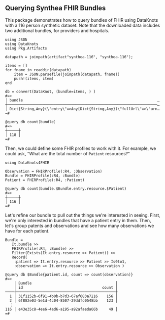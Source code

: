 ## Querying Synthea FHIR Bundles

This package demonstrates how to query bundles of FHIR using DataKnots
with a 116 person synthetic dataset. Note that the downloaded data
includes two additional bundles, for providers and hospitals.

    using JSON
    using DataKnots
    using Pkg.Artifacts

    datapath = joinpath(artifact"synthea-116", "synthea-116");

    items = []
    for fname in readdir(datapath)
        item = JSON.parsefile(joinpath(datapath, fname))
        push!(items, item)
    end

    db = convert(DataKnot, (bundle=items, ) )
    #=>
    │ bundle                                                             …
    ┼────────────────────────────────────────────────────────────────────…
    │ Dict{String,Any}(\"entry\"=>Any[Dict{String,Any}(\"fullUrl\"=>\"urn…
    =#

    @query db count(bundle)
    #=>
    ┼─────┼
    │ 118 │
    =#

Then, we could define some FHIR profiles to work with it. For example,
we could ask, "What are the total number of ``Patient`` resources?"

    using DataKnots4FHIR

    Observation = FHIRProfile(:R4, :Observation)
    Bundle = FHIRProfile(:R4, :Bundle)
    Patient = FHIRProfile(:R4, :Patient)

    @query db count(bundle.$Bundle.entry.resource.$Patient) 
    #=>
    ┼─────┼
    │ 116 │
    =#

Let's refine our bundle to pull out the things we're interested in
seeing. First, we're only interested in bundles that have a patient
entry in them. Then, let's group patents and observations and see how
many observations we have for each patient.

    Bundle =
       It.bundle >>
       FHIRProfile(:R4, :Bundle) >>
       Filter(Exists(It.entry.resource >> Patient)) >>
       Record(
        :patient => It.entry.resource >> Patient >> Is0to1,
        :observation => It.entry.resource >> Observation )

    @query db $Bundle{patient.id, count => count(observation)}
    #=>
        │ Bundle                                      │
        │ id                                    count │
    ────┼─────────────────────────────────────────────┼
      1 │ 31f1152b-6f91-4b0b-b7d3-67af683a7216    156 │
      2 │ 6f882e03-5e1d-4c04-8507-29ddfc0548bb    123 │
      ⋮
    116 │ e43e35c8-4ee6-4ad6-a195-a92afaeda66b     49 │
    =#


